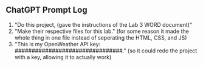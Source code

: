 ## ChatGPT Prompt Log

1. "Do this project, (gave the instructions of the Lab 3 WORD document)"
2. "Make their respective files for this lab." (for some reason it made the whole thing in one file instead of seperating the HTML, CSS, and JS)
3. "This is my OpenWeather API key: ################################." (so it could redo the project with a key, allowing it to actually work)